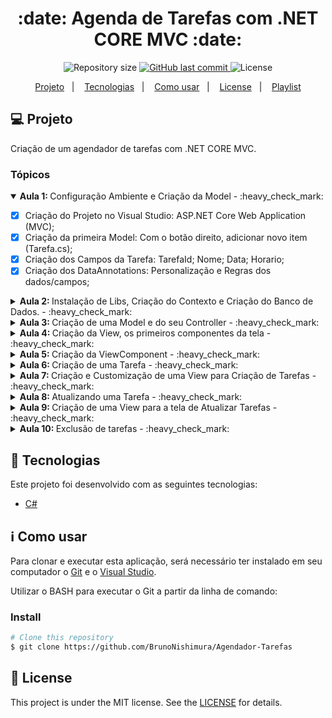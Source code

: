 <h1 align="center"> 
	:date: Agenda de Tarefas com .NET CORE MVC :date:
</h1>

<p align="center">	  
  <img alt="Repository size" src="https://img.shields.io/github/repo-size/BrunoNishimura/Agendador-Tarefas">
  
  <a href="https://github.com/BrunoNishimura/Agendador-Tarefas/commits/master">
    <img alt="GitHub last commit" src="https://img.shields.io/github/last-commit/BrunoNishimura/Agendador-Tarefas">
  </a>

  <img alt="License" src="https://img.shields.io/badge/license-MIT-brightgreen">   
</p>

<p align="center">
  <a href="#-projeto">Projeto</a>&nbsp;&nbsp;&nbsp;|&nbsp;&nbsp;&nbsp;
  <a href="#rocket-tecnologias">Tecnologias</a>&nbsp;&nbsp;&nbsp;|&nbsp;&nbsp;&nbsp;
  <a href="#information_source-como-usar">Como usar</a>&nbsp;&nbsp;&nbsp;|&nbsp;&nbsp;&nbsp;
  <a href="#memo-license">License</a>&nbsp;&nbsp;&nbsp;|&nbsp;&nbsp;&nbsp;
  <a href="https://www.youtube.com/watch?v=-qEFiPfeBq8&list=PLTESsx8-vfPkhuSMZ9AeM3R9xNeBoqMBa">
    Playlist
  </a>
</p>

## 💻 Projeto

Criação de um agendador de tarefas com .NET CORE MVC.

### Tópicos

<details open>
  <summary><b>Aula 1: </b>Configuração Ambiente e Criação da Model - :heavy_check_mark:</summary>
  
   - [x] Criação do Projeto no Visual Studio: ASP.NET Core Web Application (MVC);
   - [x] Criação da primeira Model: Com o botão direito, adicionar novo item (Tarefa.cs);
   - [x]  Criação dos Campos da Tarefa: TarefaId; Nome; Data; Horario;
   - [x] Criação dos DataAnnotations: Personalização e Regras dos dados/campos;
</details>

<details>
  <summary><b>Aula 2: </b>Instalação de Libs, Criação do Contexto e Criação do Banco de Dados. - :heavy_check_mark:</summary>
  
  - [x] Instalação de 4 Bibliotecas 'Microsoft.EntityFrameworkCore' através do 'Manage NuGet Packages' , observar no arquivo AgendaTarefas.csproj;
  - [x] Configuração do ConnectionString no arquivo appsettings.json;
  - [x] Criação e configuração do Startup.cs;
  - [x] Configuração do Program.cs para adaptação do Startup.cs;
  - [x] Criando uma Migrations e nomeando ele através do 'Package Manager Console', com o comando:
  `add-migrations criacaoBD`
  - [x] Criando um banco de dados através do 'Package Manager Console', com o comando: 
  `update-database`
  - [x] Checar e Visualizar o Banco criado em: 'SQL Server Object Explorer';
</details>

<details>
  <summary><b>Aula 3: </b>Criação de uma Model e do seu Controller - :heavy_check_mark:</summary>
  
   - [x] Criação do arquivo DatasViewModel.cs para nos auxiliar na manipulação das Datas;
     - Datas
     - Identificadores
   - [x] Criação do arquivo TarefasController.cs com Lógica e o Algoritmos necessários;
</details>

<details>
  <summary><b>Aula 4: </b>Criação da View, os primeiros componentes da tela - :heavy_check_mark:</summary>
  
   - [x] Foi criado dentro da Pasta View utilizando o Add Razor View:
     - View name: Index;
     - Template: List;
     - Model class: Tarefa (Agenda.Tarefas.Models);
     - Data context class: Contexto (AgendaTarefas.Models);
     - Options: Somente o 'Use a layout page';
   - [x] Refatoração do Accordion do Bootstrap v4 para o Bootstrap v5;
   - [x] Fix DateTime.Now (linha 37), arquivo TarefasController.cs;
</details>

<details>
  <summary><b>Aula 5: </b>Criação da ViewComponent - :heavy_check_mark:</summary>
  
   - [x] Foi criado a Pasta ViewComponents:
     - Dentro desta pasta foi criada uma class que herdar o ViewComponent;
   - [x] Dentro da Pasta Shared foi criado um novo diretório Components e dentro o diretório com ListaTarefas;
     - Dentro da Pasta ListaTarefas criada, foi adiciona uma nova View(Default.cshtml), utilizando o Add Razor View - Empty;
     - Foi criado o design deste componente;
   - [x] Foi adicionado uma font nova no projeto através do font-awesome cdn:
     - Link adicionado em Shared > _Layout.cshtml
</details>

<details>
  <summary><b>Aula 6: </b>Criação de uma Tarefa - :heavy_check_mark:</summary>
  
   - [x] Foi realizado o algoritmo e a lógica para CriarTarefa no arquivo 'TarefasController.cs'
     - Utilizando os [HttpGet] e o [HttpPost];
</details>

<details>
  <summary><b>Aula 7: </b>Criação e Customização de uma View para Criação de Tarefas - :heavy_check_mark:</summary>
  
   - [x] Foi criado uma View para a lógica de Criação de Tarefas realizado na Aula 6
     - View > CriarTarefa.cshtml;
</details>

<details>
  <summary><b>Aula 8: </b>Atualizando uma Tarefa - :heavy_check_mark:</summary>
  
   - [x] Foi realizado o algoritmo e a lógica para AtualizarTarefa no arquivo 'TarefasController.cs'
     - Utilizando os [HttpGet] e o [HttpPost];
</details>

<details>
  <summary><b>Aula 9: </b>Criação de uma View para a tela de Atualizar Tarefas - :heavy_check_mark:</summary>
  
   - [x] Foi criado a tela para a atualização da tarefa no arquivo 'AtualizarTarefa.cshtml';
</details>

<details>
  <summary><b>Aula 10: </b>Exclusão de tarefas - :heavy_check_mark:</summary>
  
   - [x] Foi criado a lógica e o algoritmo para exclusão das tarefas selecionadas;
   - [x] Foi criado uma modal através do bootstrap v5;
   - [x] Arquivos alterados:
   - View:
      - Tarefas
        - Index.cshtml
  - Shared:
      - Default.cshtml
  - Controllers:
      - TarefasController
</details>

## :rocket: Tecnologias

Este projeto foi desenvolvido com as seguintes tecnologias:

- [C#][csharp]


## :information_source: Como usar

Para clonar e executar esta aplicação, será necessário ter instalado em seu computador o [Git](https://git-scm.com) e o [Visual Studio][visual-studio].

Utilizar o BASH para executar o Git a partir da linha de comando:

### Install

```bash
# Clone this repository
$ git clone https://github.com/BrunoNishimura/Agendador-Tarefas
```

## :memo: License

This project is under the MIT license. See the [LICENSE](https://github.com/DanielObara/NLW-1.0/blob/master/LICENSE) for details.

[csharp]: https://docs.microsoft.com/pt-br/dotnet/csharp/programming-guide/
[visual-studio]: https://visualstudio.microsoft.com/pt-br/
